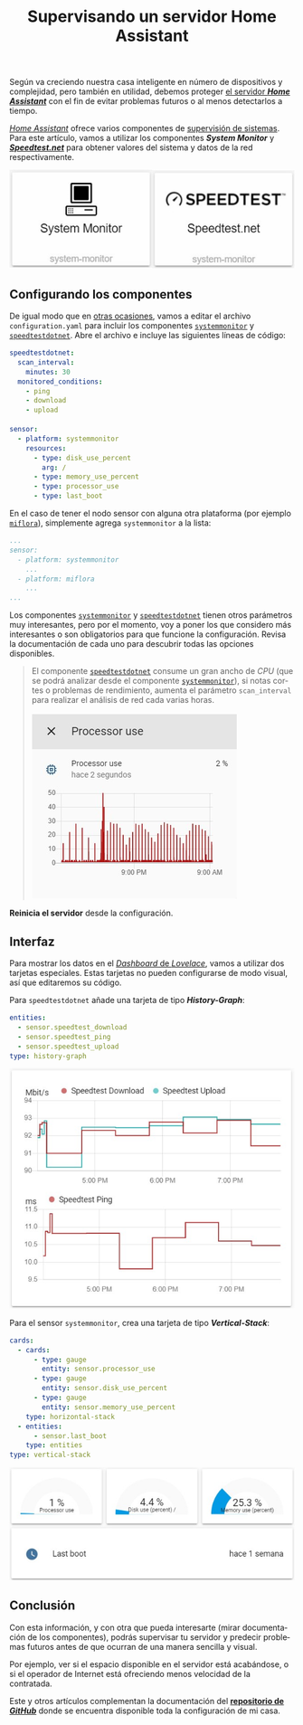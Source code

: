﻿---
title: "Supervisando un servidor Home Assistant"
header:
  image: /assets/posts/es/supervisando-un-servidor-home-assistant/header.jpg
tags: homeassistant hassio domotica
lang: es
ref: 18
permalink: /es/supervisando-un-servidor-home-assistant/
---

Según va creciendo nuestra casa inteligente en número de dispositivos y complejidad, pero también en utilidad, debemos proteger [el servidor ***Home Assistant***](https://www.nocountryforgeeks.com/domotizando-nuestra-casa-con-home-assistant/) con el fin de evitar problemas futuros o al menos detectarlos a tiempo.

[*Home Assistant*](https://www.home-assistant.io/) ofrece varios componentes de [supervisión de sistemas](https://www.home-assistant.io/components/#system-monitor). Para este artículo, vamos a utilizar los componentes ***System Monitor*** y [***Speedtest.net***](https://www.speedtest.net/) para obtener valores del sistema y datos de la red respectivamente.

![Componentes System Monitor y Speedtest.net](/assets/posts/es/supervisando-un-servidor-home-assistant/image01.jpg)

## Configurando los componentes

De igual modo que en [otras ocasiones](/es/configura-home-assistant-editando-sus-archivos/), vamos a editar el archivo `configuration.yaml` para incluir los componentes [`systemmonitor`](https://www.home-assistant.io/components/systemmonitor/) y [`speedtestdotnet`](https://www.home-assistant.io/components/speedtestdotnet/). Abre el archivo e incluye las siguientes líneas de código:

```yaml
speedtestdotnet:
  scan_interval:
    minutes: 30
  monitored_conditions:
    - ping
    - download
    - upload

sensor:
  - platform: systemmonitor
    resources:
      - type: disk_use_percent
        arg: /
      - type: memory_use_percent
      - type: processor_use
      - type: last_boot
```

En el caso de tener el nodo sensor con alguna otra plataforma (por ejemplo [`miflora`](https://www.home-assistant.io/components/miflora/)), simplemente agrega `systemmonitor` a la lista:

```yaml
...
sensor:
  - platform: systemmonitor
    ...
  - platform: miflora
    ...
...
```

Los componentes [`systemmonitor`](https://www.home-assistant.io/components/systemmonitor/) y [`speedtestdotnet`](https://www.home-assistant.io/components/speedtestdotnet/) tienen otros parámetros muy interesantes, pero por el momento, voy a poner los que considero más interesantes o son obligatorios para que funcione la configuración. Revisa la documentación de cada uno para descubrir todas las opciones disponibles.

> El componente [`speedtestdotnet`](https://www.home-assistant.io/components/speedtestdotnet/) consume un gran ancho de *CPU* (que se podrá analizar desde el componente [`systemmonitor`](https://www.home-assistant.io/components/systemmonitor/)), si notas cortes o problemas de rendimiento, aumenta el parámetro `scan_interval` para realizar el análisis de red cada varias horas.
<br/><br/>
![Tarjeta Speedtest.net](/assets/posts/es/supervisando-un-servidor-home-assistant/image02.jpg)

**Reinicia el servidor** desde la configuración.

## Interfaz

Para mostrar los datos en el [*Dashboard* de *Lovelace*](/es/conociendo-home-assistant/#lovelace), vamos a utilizar dos tarjetas especiales. Estas tarjetas no pueden configurarse de modo visual, así que editaremos su código.

Para `speedtestdotnet` añade una tarjeta de tipo ***History-Graph***:

```yaml
entities:
  - sensor.speedtest_download
  - sensor.speedtest_ping
  - sensor.speedtest_upload
type: history-graph
```

![Tarjeta Speedtest.net](/assets/posts/es/supervisando-un-servidor-home-assistant/image03.jpg)

Para el sensor `systemmonitor`, crea una tarjeta de tipo ***Vertical-Stack***:

```yaml
cards:
  - cards:
      - type: gauge
        entity: sensor.processor_use
      - type: gauge
        entity: sensor.disk_use_percent
      - type: gauge
        entity: sensor.memory_use_percent
    type: horizontal-stack
  - entities:
      - sensor.last_boot
    type: entities
type: vertical-stack
```

![Tarjeta System Monitor](/assets/posts/es/supervisando-un-servidor-home-assistant/image04.jpg)

## Conclusión

Con esta información, y con otra que pueda interesarte (mirar documentación de los componentes), podrás supervisar tu servidor y predecir problemas futuros antes de que ocurran de una manera sencilla y visual.

Por ejemplo, ver si el espacio disponible en el servidor está acabándose, o si el operador de Internet está ofreciendo menos velocidad de la contratada.

Este y otros artículos complementan la documentación del [**repositorio de *GitHub***](https://github.com/danimart1991/home-assistant-config) donde se encuentra disponible toda la configuración de mi casa.
